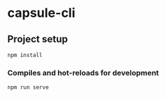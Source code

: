 # capsule-cli

## Project setup
```
npm install
```

### Compiles and hot-reloads for development
```
npm run serve
```